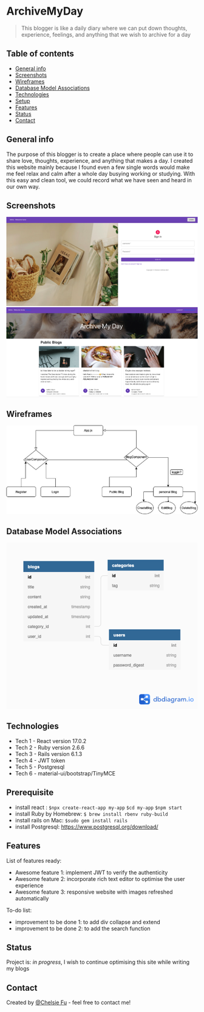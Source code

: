 # ArchiveMyDay
> This blogger is like a daily diary where we can put down thoughts, experience, feelings, and anything that we wish to archive for a day

## Table of contents
* [General info](#general-info)
* [Screenshots](#screenshots)
* [Wireframes](#Wireframes)
* [Database Model Associations](#Database-Model-Associations)
* [Technologies](#technologies)
* [Setup](#setup)
* [Features](#features)
* [Status](#status)
* [Contact](#contact)

## General info
The purpose of this blogger is to create a place where people can use it to share love, thoughts, experience, and anything that makes a day.
I created this website mainly because I found even a few single words would make me feel relax and calm after a whole day busying working or studying.
With this easy and clean tool, we could record what we have seen and heard in our own way.

## Screenshots
![Example screenshot](/image.js/login.png)
![Example screenshot](/image.js/homepage.png)

## Wireframes
<p align="center"> <img src="image.js/wireframe.jpeg"> </p>


## Database Model Associations
<p align="center"> <img src="image.js/dbdiagram.png"> </p>




## Technologies
* Tech 1 - React version 17.0.2
* Tech 2 - Ruby version 2.6.6
* Tech 3 - Rails version 6.1.3
* Tech 4 - JWT token
* Tech 5 - Postgresql
* Tech 6 - material-ui/bootstrap/TinyMCE

## Prerequisite 
* install react :
`$npx create-react-app my-app`
`$cd my-app`
`$npm start`
* install Ruby by Homebrew:
`$ brew install rbenv ruby-build`
* install rails on Mac:
`$sudo gem install rails`
* install Postgresql: https://www.postgresql.org/download/



## Features
List of features ready:
* Awesome feature 1: implement JWT to verify the authenticity 
* Awesome feature 2: incorporate rich text editor to optimise the user experience
* Awesome feature 3: responsive website with images refreshed automatically

To-do list:
* improvement to be done 1: to add div collapse and extend
* improvement to be done 2: to add the search function 

## Status
Project is: _in progress_, I wish to continue optimising this site while writing my blogs 


## Contact
Created by [@Chelsie Fu](https://www.linkedin.com/in/chelsie-fu/) - feel free to contact me!
